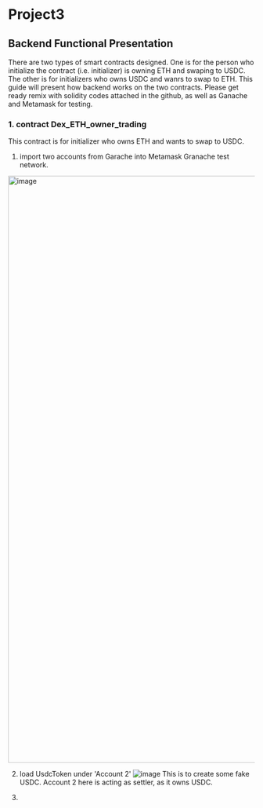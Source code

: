 # Project3
## Backend Functional Presentation
There are two types of smart contracts designed. One is for the person who initialize the contract (i.e. initializer) is owning ETH and swaping to USDC. The other is for initializers who owns USDC and wanrs to swap to ETH. This guide will present how backend works on the two contracts. 
Please get ready remix with solidity codes attached in the github, as well as Ganache and Metamask for testing.

### 1. contract Dex_ETH_owner_trading
This contract is for initializer who owns ETH and wants to swap to USDC.
1) import two accounts from Garache into Metamask Granache test network.
<img width="1196" alt="image" src="https://user-images.githubusercontent.com/88476898/152663839-759c6538-d0c6-4639-b2b5-0cbc7fb5f306.png">

2) load UsdcToken under 'Account 2' 
![image](https://user-images.githubusercontent.com/88476898/152664000-a555e360-ee74-4f14-b68e-7733bdff2a7d.png)
This is to create some fake USDC. Account 2 here is acting as settler, as it owns USDC. 

3)
